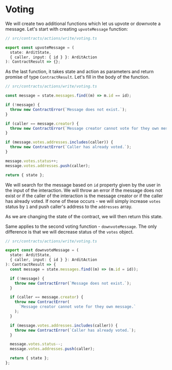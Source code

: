 # Voting

We will create two additional functions which let us upvote or downvote a message. Let's start with creating `upvoteMessage` function:

```ts
// src/contracts/actions/write/voting.ts

export const upvoteMessage = (
  state: ArditState,
  { caller, input: { id } }: ArditAction
): ContractResult => {};
```

As the last function, it takes state and action as parameters and return promise of type `ContractResult`. Let's fill in the body of the function.

```ts
// src/contracts/actions/write/voting.ts

const message = state.messages.find((m) => m.id == id);

if (!message) {
  throw new ContractError(`Message does not exist.`);
}

if (caller == message.creator) {
  throw new ContractError(`Message creator cannot vote for they own message.`);
}

if (message.votes.addresses.includes(caller)) {
  throw new ContractError(`Caller has already voted.`);
}

message.votes.status++;
message.votes.addresses.push(caller);

return { state };
```

We will search for the message based on `id` property given by the user in the input of the interaction. We will throw an error if the message does not exist or if the caller of the interaction is the message creator or if the caller has already voted. If none of these occurs - we will simply increase `votes` status by `1` and push caller's address to the `addresses` array.

As we are changing the state of the contract, we will then return this state.

Same applies to the second voting function - `downvoteMessage`. The only difference is that we will decrease status of the `votes` object.

```ts
// src/contracts/actions/write/voting.ts

export const downvoteMessage = (
  state: ArditState,
  { caller, input: { id } }: ArditAction
): ContractResult => {
  const message = state.messages.find((m) => (m.id = id));

  if (!message) {
    throw new ContractError(`Message does not exist.`);
  }

  if (caller == message.creator) {
    throw new ContractError(
      `Message creator cannot vote for they own message.`
    );
  }

  if (message.votes.addresses.includes(caller)) {
    throw new ContractError(`Caller has already voted.`);
  }

  message.votes.status--;
  message.votes.addresses.push(caller);

  return { state };
};
```
